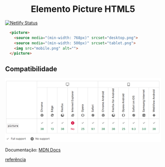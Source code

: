 <h1 align="center">Elemento Picture HTML5</h1>

[![Netlify Status](https://api.netlify.com/api/v1/badges/3f059b5f-657b-42a0-b835-b717355d5a58/deploy-status)](https://mellow-figolla-0b6465.netlify.app/)


```html
  <picture>
    <source media="(min-width: 768px)" srcset="desktop.png">
    <source media="(min-width: 500px)" srcset="tablet.png">
    <img src="mobile.png" alt="">
  </picture>
```

## Compatibilidade

![compat.png](./.github/compat.png)

Documentação: [MDN Docs](https://developer.mozilla.org/en-US/docs/Web/HTML/Element/picture)

[referência](https://eke.hashnode.dev/the-amazing-html5-picture-element)